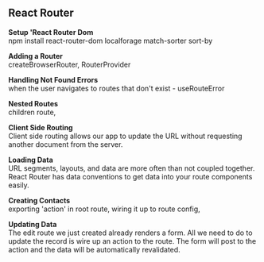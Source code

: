 ## React Router

**Setup 'React Router Dom**
<br />
npm install react-router-dom localforage match-sorter sort-by

**Adding a Router**
<br />
createBrowserRouter, RouterProvider

**Handling Not Found Errors**
<br />
when the user navigates to routes that don't exist - useRouteError

**Nested Routes**
<br />
children route, <Outlet />

**Client Side Routing**
<br />
Client side routing allows our app to update the URL without requesting another document from the server. <Link />

**Loading Data**<br />
URL segments, layouts, and data are more often than not coupled together. <br />
React Router has data conventions to get data into your route components easily.<br />

**Creating Contacts**<br />
exporting 'action' in root route, wiring it up to route config, <Form />

**Updating Data**<br />
The edit route we just created already renders a form. All we need to do to update the record is wire up an action to the route. The form will post to the action and the data will be automatically revalidated.



